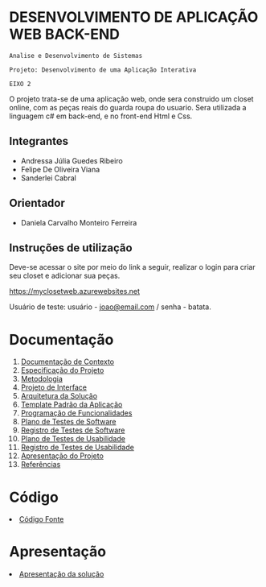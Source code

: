 # DESENVOLVIMENTO DE APLICAÇÃO WEB BACK-END

`Analise e Desenvolvimento de Sistemas`

`Projeto: Desenvolvimento de uma Aplicação Interativa`

`EIXO 2`

O projeto trata-se de uma aplicação web, onde sera construido um closet online, com as peças reais do guarda roupa do usuario. Sera utilizada a linguagem c# em back-end, e no front-end Html e Css.

## Integrantes

- Andressa Júlia Guedes Ribeiro
- Felipe De Oliveira Viana
- Sanderlei Cabral


## Orientador

* Daniela Carvalho Monteiro Ferreira

## Instruções de utilização

Deve-se acessar o site por meio do link a seguir, realizar o login para criar seu closet e adicionar sua peças.

https://myclosetweb.azurewebsites.net

Usuário de teste: usuário - joao@email.com / senha - batata.



# Documentação

<ol>
<li><a href="docs/01-Documentação de Contexto.md"> Documentação de Contexto</a></li>
<li><a href="docs/02-Especificação do Projeto.md"> Especificação do Projeto</a></li>
<li><a href="docs/03-Metodologia.md"> Metodologia</a></li>
<li><a href="docs/04-Projeto de Interface.md"> Projeto de Interface</a></li>
<li><a href="docs/05-Arquitetura da Solução.md"> Arquitetura da Solução</a></li>
<li><a href="docs/06-Template Padrão da Aplicação.md"> Template Padrão da Aplicação</a></li>
<li><a href="docs/07-Programação de Funcionalidades.md"> Programação de Funcionalidades</a></li>
<li><a href="docs/08-Plano de Testes de Software.md"> Plano de Testes de Software</a></li>
<li><a href="docs/09-Registro de Testes de Software.md"> Registro de Testes de Software</a></li>
<li><a href="docs/10-Plano de Testes de Usabilidade.md"> Plano de Testes de Usabilidade</a></li>
<li><a href="docs/11-Registro de Testes de Usabilidade.md"> Registro de Testes de Usabilidade</a></li>
<li><a href="docs/12-Apresentação do Projeto.md"> Apresentação do Projeto</a></li>
<li><a href="docs/13-Referências.md"> Referências</a></li>
</ol>

# Código

<li><a href="https://github.com/ICEI-PUC-Minas-PMV-ADS/pmv-ads-2023-1-e2-proj-int-t8-pmv-ads-2023-1-e3-proj-int-t8-grupo04/tree/a5358e7f2a0b21dafbd5ed07f76eb94041a6a627/MyClosetWeb%20Codigo"> Código Fonte</a></li>

# Apresentação

<li><a href="presentation/README.md"> Apresentação da solução</a></li>
